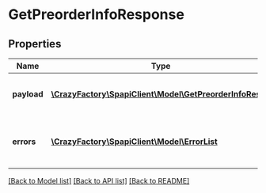 # GetPreorderInfoResponse

## Properties
Name | Type | Description | Notes
------------ | ------------- | ------------- | -------------
**payload** | [**\CrazyFactory\SpapiClient\Model\GetPreorderInfoResult**](GetPreorderInfoResult.md) | The payload for the getPreorderInfo operation. | [optional] 
**errors** | [**\CrazyFactory\SpapiClient\Model\ErrorList**](ErrorList.md) | One or more unexpected errors occurred during the operation. | [optional] 

[[Back to Model list]](../README.md#documentation-for-models) [[Back to API list]](../README.md#documentation-for-api-endpoints) [[Back to README]](../README.md)


